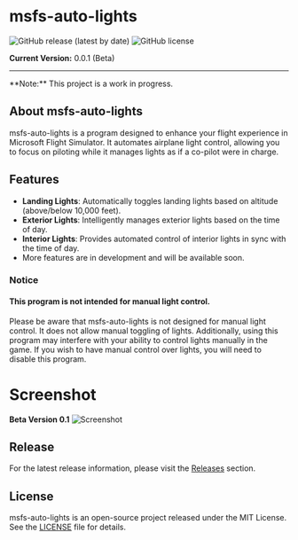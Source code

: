 # msfs-auto-lights

![GitHub release (latest by date)](https://img.shields.io/github/v/release/jeremystevens/msfs-auto-lights)
![GitHub license](https://img.shields.io/github/license/jeremystevens/msfs-auto-lights)

**Current Version:** 0.0.1 (Beta)
<hr>
**Note:** This project is a work in progress.

## About msfs-auto-lights

msfs-auto-lights is a program designed to enhance your flight experience in Microsoft Flight Simulator. It automates airplane light control, allowing you to focus on piloting while it manages lights as if a co-pilot were in charge.

## Features

- **Landing Lights**: Automatically toggles landing lights based on altitude (above/below 10,000 feet).
- **Exterior Lights**: Intelligently manages exterior lights based on the time of day.
- **Interior Lights**: Provides automated control of interior lights in sync with the time of day.
- More features are in development and will be available soon.

### **Notice**
#### This program is not intended for manual light control.

Please be aware that msfs-auto-lights is not designed for manual light control. It does not allow manual toggling of lights. Additionally, using this program may interfere with your ability to control lights manually in the game. If you wish to have manual control over lights, you will need to disable this program.

# Screenshot
**Beta Version 0.1**
![Screenshot](https://i.ibb.co/5RW3VWD/sim-screenshot.png)

## Release

For the latest release information, please visit the [Releases](https://github.com/jeremystevens/msfs-auto-lights/releases) section.

## License

msfs-auto-lights is an open-source project released under the MIT License. See the [LICENSE](LICENSE) file for details.
